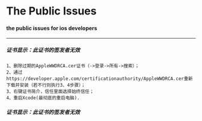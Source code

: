 # The Public Issues
#### the public issues for ios developers

****
##### **证书显示：此证书的签发者无效**
```
1、删除过期的AppleWWDRCA.cer证书（->登录->所有->搜索）；
2、通过https://developer.apple.com/certificationauthority/AppleWWDRCA.cer重新下载并安装（若不行则执行3、4步骤）；
3、右键证书简介，信任里面选择始终信任；
4、重启Xcode(最彻底的重启电脑).
```
##### **证书显示：此证书的签发者无效**